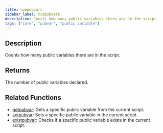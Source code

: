 ```yaml
---
title: numpubvars
sidebar_label: numpubvars
description: Counts how many public variables there are in the script.
tags: ["core", "pubvar", "public variable"]
---
```


<LowercaseNote />

## Description

Counts how many public variables there are in the script.

## Returns

The number of public variables declared.

## Related Functions

- [getpubvar](getpubvar): Gets a specific public variable from the current script.
- [setpubvar](setpubvar): Sets a specific public variable in the current script.
- [existpubvar](existpubvar): Checks if a specific public variable exists in the current script.
